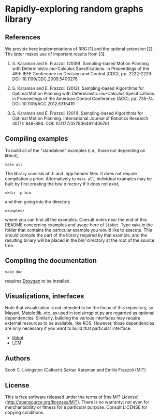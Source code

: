 Rapidly-exploring random graphs library
=======================================

References
----------

We provide here implementations of RRG [1] and the optimal extension [2]. The
latter makes use of important results from [3].

1. S. Karaman and E. Frazzoli (2009). Sampling-based Motion Planning with
  Deterministic $mu$-Calculus Specifications. in Proceedings of the 48th IEEE
  Conference on Decision and Control (CDC), pp. 2222-2229.
  DOI: 10.1109/CDC.2009.5400278

2. S. Karaman and E. Frazzoli (2012). Sampling-based Algorithms for Optimal
  Motion Planning with Deterministic $mu$-Calculus Specifications. in
  Proceedings of the American Control Conference (ACC), pp. 735-74.
  DOI: 10.1109/ACC.2012.6315419

3. S. Karaman and E. Frazzoli (2011). Sampling-based Algorithms for Optimal
  Motion Planning. International Journal of Robotics Research 30(7): 846-894.
  DOI: 10.1177/0278364911406761


Compiling examples
------------------

To build all of the "standalone" examples (i.e., those not depending on libbot),

    make all

The library consists of .h and .hpp header files.  It does not require
compilation a priori.  Alternatively to `make all`, individual examples may be
built by first creating the bin/ directory if it does not exist,

    mkdir -p bin

and then going into the directory

    examples/

where you can find all the examples. Consult notes near the end of this README
concerning examples and usage here of `libbot`. Type `make` in the folder that
contains the particular example you would like to execute. This should compile
the part of the library required by that example, and the resulting binary will
be placed in the bin/ directory at the root of the source tree.


Compiling the documentation
---------------------------

    make doc

requires [Doxygen](http://www.doxygen.org/) to be installed.


Visualizations, interfaces
--------------------------

Note that visualization is not intended to be the focus of this repository, so
Mayavi, Matplotlib, etc. as used in tools/rrgplot.py are regarded as optional
dependencies.  Similarly, building the various interfaces may require external
resources to be available, like ROS.  However, those dependencies are only
necessary if you want to build that particular interface.

* [libbot](https://code.google.com/p/libbot/)
* [LCM](https://lcm-proj.github.io/)


Authors
-------

Scott C. Livingston (Caltech)
Sertac Karaman and Emilio Frazzoli (MIT)


License
-------

This is free software released under the terms of [the MIT License]
(http://opensource.org/licenses/MIT).  There is no warranty; not even for
merchantability or fitness for a particular purpose.  Consult LICENSE for
copying conditions.
